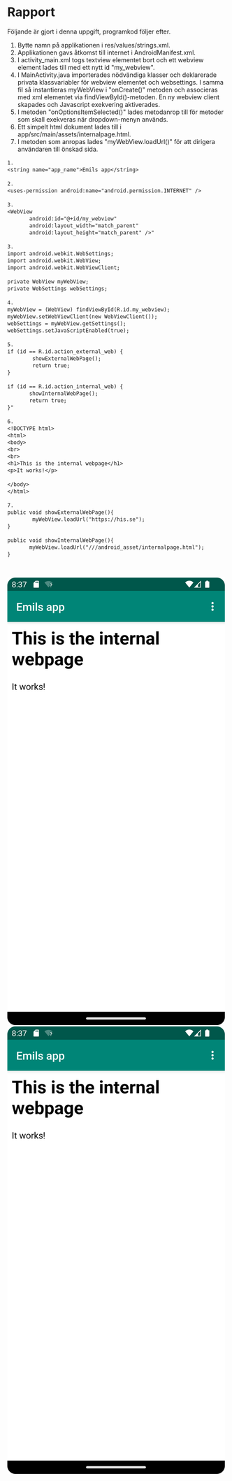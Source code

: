 
# Rapport

Följande är gjort i denna uppgift, programkod följer efter.
1. Bytte namn på applikationen i res/values/strings.xml.
2. Applikationen gavs åtkomst till internet i AndroidManifest.xml.
3. I activity_main.xml togs textview elementet bort och ett webview
element lades till med ett nytt id "my_webview".
4. I MainActivity.java importerades nödvändiga klasser och deklarerade privata 
klassvariabler för webview elementet och websettings.
I samma fil så instantieras myWebView i "onCreate()" metoden och associeras med 
xml elementet via findViewById()-metoden. En ny webview client skapades och Javascript 
exekvering aktiverades.
5. I metoden "onOptionsItemSelected()" lades metodanrop till för metoder som skall
exekveras när dropdown-menyn används.
6. Ett simpelt html dokument lades till i app/src/main/assets/internalpage.html.
7. I metoden som anropas lades "myWebView.loadUrl()" för att dirigera användaren 
till önskad sida.
```
1. 
<string name="app_name">Emils app</string>

2.
<uses-permission android:name="android.permission.INTERNET" />

3.
<WebView
       android:id="@+id/my_webview"
       android:layout_width="match_parent"
       android:layout_height="match_parent" />"

3.
import android.webkit.WebSettings;
import android.webkit.WebView;
import android.webkit.WebViewClient;

private WebView myWebView;
private WebSettings webSettings;
 
4. 
myWebView = (WebView) findViewById(R.id.my_webview);
myWebView.setWebViewClient(new WebViewClient());
webSettings = myWebView.getSettings();
webSettings.setJavaScriptEnabled(true);
 
5.
if (id == R.id.action_external_web) {
        showExternalWebPage();
        return true;
}

if (id == R.id.action_internal_web) {
       showInternalWebPage();
       return true;
}"
 
6. 
<!DOCTYPE html>
<html>
<body>
<br>
<br>
<h1>This is the internal webpage</h1>
<p>It works!</p>

</body>
</html>

7. 
public void showExternalWebPage(){
        myWebView.loadUrl("https://his.se");
}

public void showInternalWebPage(){
       myWebView.loadUrl("///android_asset/internalpage.html");
}
  
  
```

![](Screenshot_20240408_203733.png)
![](Screenshot_20240408_203733.png)

